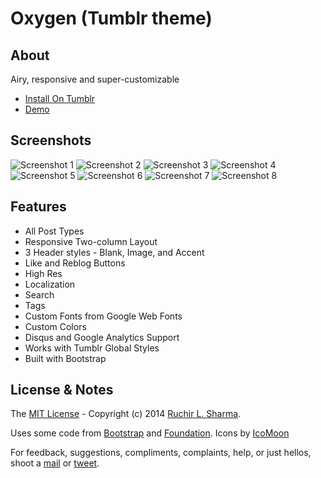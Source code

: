 Oxygen (Tumblr theme)
=====================================

## About
Airy, responsive and super-customizable

- [Install On Tumblr](https://www.tumblr.com/theme/39067)
- [Demo](http://oxygen-theme.tumblr.com/)

## Screenshots
![Screenshot 1](https://38.media.tumblr.com/themes/screenshots/1rfxy0v/fdc366ff129b3bc56c3b3cea0992ae67.png)
![Screenshot 2](https://38.media.tumblr.com/themes/screenshots/1rfxy0v/62e8c5d3aaf72bd26bae2eaafed495c4.png)
![Screenshot 3](https://38.media.tumblr.com/themes/screenshots/1rfxy0v/b36112f951a674760b0c34244613a794.png)
![Screenshot 4](https://38.media.tumblr.com/themes/screenshots/1rfxy0v/84c60e4834fa7b955ab115b29eb11168.png)
![Screenshot 5](https://38.media.tumblr.com/themes/screenshots/1rfxy0v/f57a22b5bbcb1ee257b558ef82b25e9d.png)
![Screenshot 6](https://38.media.tumblr.com/themes/screenshots/1rfxy0v/0ad1287c5072c1eb365e928696f75200.png)
![Screenshot 7](https://38.media.tumblr.com/themes/screenshots/1rfxy0v/e19a503380f892baa86637d80d4b37c5.png)
![Screenshot 8](https://38.media.tumblr.com/themes/screenshots/1rfxy0v/b71f341999d1e7f2ddd5c6b9bc7baafc.png)


## Features
* All Post Types
* Responsive Two-column Layout
* 3 Header styles - Blank, Image, and Accent
* Like and Reblog Buttons
* High Res
* Localization
* Search
* Tags
* Custom Fonts from Google Web Fonts
* Custom Colors
* Disqus and Google Analytics Support
* Works with Tumblr Global Styles
* Built with Bootstrap

## License & Notes
The [MIT License](https://github.com/aguynamedruchir/oxygen/blob/master/LICENSE) - Copyright (c) 2014 [Ruchir L. Sharma](http://aguynamedruchir.com).

Uses some code from [Bootstrap](http://getbootstrap.com) and [Foundation](http://foundation.zurb.com/).
Icons by [IcoMoon](http://icomoon.io/)

For feedback, suggestions, compliments, complaints, help, or just hellos, shoot a [mail](mailto:aguynamedruchir@gmail.com) or [tweet](https://twitter.com/aguynamedruchir).
